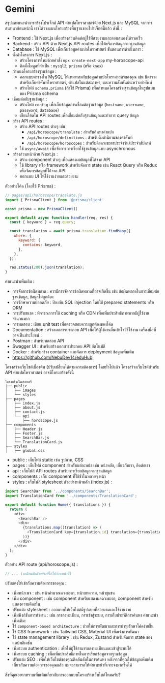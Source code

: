 # Gemini

สรุปและแนะนำการสร้างโปรเจ็กต์ API คำแปลโหราศาสตร์ด้วย Next.js และ MySQL
จากการสนทนาก่อนหน้านี้ เราได้วางแผนโครงสร้างพื้นฐานของโปรเจ็กต์นี้แล้ว ดังนี้ :
 * Frontend : ใช้ Next.js เพื่อสร้างส่วนติดต่อผู้ใช้ที่สวยงามและตอบสนองได้รวดเร็ว
 * Backend : สร้าง API ด้วย Next.js API routes เพื่อให้บริการข้อมูลจากฐานข้อมูล
 * Database : ใช้ MySQL เพื่อเก็บข้อมูลคำแปลโหราศาสตร์
ขั้นตอนการดำเนินการ :
 * ตั้งค่าโครงการ Next.js :
   * สร้างโครงการใหม่ด้วยคำสั่ง `npx create-next-app` my-horoscope-api
   * ติดตั้งโมดูลที่จำเป็น : `mysql2`, `prisma` (หรือ `knex`)
 * กำหนดโครงสร้างฐานข้อมูล :
   * ออกแบบตารางใน MySQL ให้เหมาะสมกับข้อมูลคำแปลโหราศาสตร์ของคุณ เช่น มีตารางสำหรับเก็บคำศัพท์โหราศาสตร์, คำแปลในแต่ละภาษา, และความสัมพันธ์ระหว่างคำศัพท์
   * สร้างไฟล์ `schema.prisma` (ถ้าใช้ Prisma) เพื่อกำหนดโครงสร้างฐานข้อมูลในรูปแบบของ Prisma schema
 * เชื่อมต่อกับฐานข้อมูล :
   * สร้างไฟล์ `config` เพื่อเก็บข้อมูลการเชื่อมต่อฐานข้อมูล (`hostname`, `username`, `password`, `database`)
   * เขียนโค้ดใน API routes เพื่อเชื่อมต่อกับฐานข้อมูลและทำการ query ข้อมูล
 * สร้าง API routes :
   * สร้าง API routes ต่างๆ เช่น
     * `/api/horoscope/translate` : สำหรับค้นหาคำแปล
     * `/api/horoscope/definitions` : สำหรับดึงคำนิยามของคำศัพท์
     * `/api/horoscope/horoscopes` : สำหรับดึงดวงชะตาประจำวัน/ประจำสัปดาห์
   * ใช้ `async/await` เพื่อจัดการการเรียกใช้ฐานข้อมูลแบบ asynchronous
 * สร้างส่วนหน้าด้วย Next.js :
   * สร้าง component ต่างๆ เพื่อแสดงผลข้อมูลที่ได้จาก API
   * ใช้ library หรือ framework สำหรับจัดการ state เช่น React Query หรือ Redux เพื่อจัดการข้อมูลที่ได้จาก API
   * ออกแบบ UI ให้ใช้งานง่ายและสวยงาม

ตัวอย่างโค้ด (โดยใช้ Prisma) :
```JavaScript
// pages/api/horoscope/translate.js
import { PrismaClient } from '@prisma/client'

const prisma = new PrismaClient()

export default async function handler(req, res) {
  const { keyword } = req.query;

  const translation = await prisma.translation.findMany({
    where: {
      keyword: {
        contains: keyword,
      },
    },
  });

  res.status(200).json(translation);
}
```
คำแนะนำเพิ่มเติม :
 * การจัดการข้อผิดพลาด : ควรมีการจัดการข้อผิดพลาดที่อาจเกิดขึ้น เช่น ข้อผิดพลาดในการเชื่อมต่อฐานข้อมูล, ข้อมูลไม่ถูกต้อง
 * การรักษาความปลอดภัย : ป้องกัน SQL injection โดยใช้ prepared statements หรือ ORM
 * การปรับขนาด : พิจารณาการใช้ caching หรือ CDN เพื่อเพิ่มประสิทธิภาพหากมีผู้ใช้งานจำนวนมาก
 * การทดสอบ : เขียน unit test เพื่อตรวจสอบความถูกต้องของโค้ด
 * Documentation : สร้างเอกสารประกอบ API เพื่อให้ผู้ใช้งานอื่นเข้าใจวิธีใช้งาน
เครื่องมือที่อาจเป็นประโยชน์ :
 * Postman : สำหรับทดสอบ API
 * Swagger UI : สำหรับสร้างเอกสารประกอบ API อัตโนมัติ
 * Docker : สำหรับสร้าง container และจัดการ deployment
ข้อมูลเพิ่มเติม
 * https://github.com/NebuDev14/eduHub

โครงสร้างเว็บไซต์เบื้องต้น (ปรับเปลี่ยนได้ตามความต้องการ)
โดยทั่วไปแล้ว โครงสร้างเว็บไซต์สำหรับ API คำแปลโหราศาสตร์ อาจมีโครงสร้างดังนี้
```
โครงสร้างไดเรคทอรี่
├── public
│   ├── images
│   └── styles
├── pages
│   ├── index.js
│   ├── about.js
│   ├── contact.js
│   └── api
│       ├── horoscope.js
├── components
│   ├── Header.js
│   ├── Footer.js
│   ├── SearchBar.js
│   └── TranslationCard.js
├── styles
│   ├── global.css
```
 * public : เก็บไฟล์ static เช่น รูปภาพ, CSS
 * pages : เก็บไฟล์ component สำหรับแต่ละหน้า เช่น หน้าหลัก, เกี่ยวกับเรา, ติดต่อเรา
 * api : เก็บไฟล์ API routes สำหรับการเรียกข้อมูลจากฐานข้อมูล
 * components : เก็บ component ที่ใช้ซ้ำในหลายๆ หน้า
 * styles : เก็บไฟล์ stylesheet
ตัวอย่างหน้าหลัก (index.js) :
```JavaScript
import SearchBar from '../components/SearchBar';
import TranslationCard from '../components/TranslationCard';

export default function Home({ translations }) {
  return (
    <div>
      <SearchBar />
      <div>
        {translations.map((translation) => (
          <TranslationCard key={translation.id} translation={translation} />
        ))}
      </div>
    </div>
  );
}
```
ตัวอย่าง API route (api/horoscope.js) :
```JavaScript
// ... (เหมือนกับตัวอย่างที่ให้ไปก่อนหน้านี้)
```

ปรับแต่งให้เข้ากับความต้องการของคุณ :
 * เพิ่มหน้าเพจ : เช่น หน้าคำนวณดวงชะตา, หน้าบทความ, หน้าชุมชน
 * เพิ่ม component : เช่น component สำหรับแสดงผลดวงชะตา, component สำหรับแสดงความคิดเห็น
 * ปรับแต่ง stylesheet : ออกแบบให้เว็บไซต์มีรูปแบบที่สวยงามและใช้งานง่าย
 * เพิ่มฟังก์ชันการทำงาน : เช่น การลงทะเบียน, การเข้าสู่ระบบ, การเก็บประวัติการค้นหา
คำแนะนำเพิ่มเติม:
 * ใช้ `component-based architecture` : ช่วยให้การพัฒนาและการบำรุงรักษาโค้ดง่ายขึ้น
 * ใช้ CSS framework : เช่น Tailwind CSS, Material UI เพื่อเร่งการพัฒนา
 * ใช้ state management library : เช่น Redux, Zustand สำหรับจัดการ state ของแอปพลิเคชัน
 * เพิ่มระบบ authentication : เพื่อให้ผู้ใช้สามารถลงทะเบียนและเข้าสู่ระบบได้
 * เพิ่มระบบ caching : เพื่อเพิ่มประสิทธิภาพในการเรียกข้อมูลจากฐานข้อมูล
 * ปรับแต่ง SEO : เพื่อให้เว็บไซต์ของคุณติดอันดับในการค้นหา
หลังจากที่คุณให้ข้อมูลเพิ่มเติมเกี่ยวกับความต้องการของคุณแล้ว ผมจะสามารถให้คำแนะนำที่เจาะจงมากขึ้นได้

สิ่งที่คุณอยากทราบเพิ่มเติมเกี่ยวกับการออกแบบโครงสร้างเว็บไซต์ไหมครับ?
